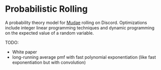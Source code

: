 # Probabilistic Rolling

A probability theory model for [Mudae](https://top.gg/bot/432610292342587392)
rolling on Discord.
Optimizations include integer linear programming techniques and
dynamic programming on the expected value of a random variable.

TODO:
- White paper
- long-running average pmf with fast polynomial exponentiation
(like fast exponentiation but with convolution)

